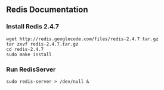 ## Redis Documentation

### Install Redis 2.4.7
    wget http://redis.googlecode.com/files/redis-2.4.7.tar.gz
    tar zxvf redis-2.4.7.tar.gz
    cd redis-2.4.7
    sudo make install

### Run RedisServer
    sudo redis-server > /dev/null &
